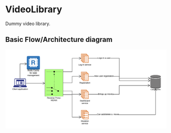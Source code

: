 # VideoLibrary
Dummy video library.
## Basic Flow/Architecture diagram
![](images/basic_diagram.png)


